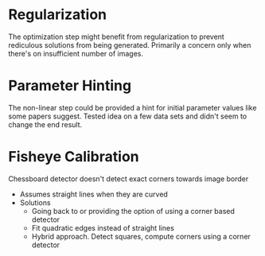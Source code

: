 # Regularization

The optimization step might benefit from regularization to prevent rediculous solutions from being generated.
Primarily a concern only when there's on insufficient number of images.

# Parameter Hinting

The non-linear step could be provided a hint for initial parameter values like some papers suggest. Tested idea
on a few data sets and didn't seem to change the end result.

# Fisheye Calibration

Chessboard detector doesn't detect exact corners towards image border

* Assumes straight lines when they are curved
* Solutions
  * Going back to or providing the option of using a corner based detector
  * Fit quadratic edges instead of straight lines
  * Hybrid approach. Detect squares, compute corners using a corner detector